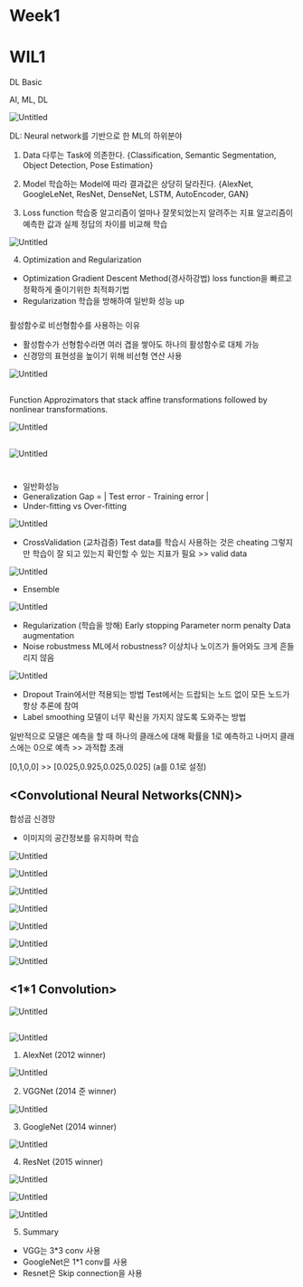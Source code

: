 # Week1

# WIL1
DL Basic

AI, ML, DL

![Untitled](Week1%20bd5ff5baa37f468ba911fd1e82711d1f/Untitled.png)

DL: Neural network를 기반으로 한 ML의 하위분야
<Deep Learning Component>

1) Data
다루는 Task에 의존한다.
{Classification, Semantic Segmentation, Object Detection, Pose Estimation}

2) Model
학습하는 Model에 따라 결과값은 상당히 달라진다.
{AlexNet, GoogleLeNet, ResNet, DenseNet, LSTM, AutoEncoder, GAN}

3) Loss function
학습중 알고리즘이 얼마나 잘못되었는지 알려주는 지표
알고리즘이 예측한 값과 실제 정답의 차이를 비교해 학습

![Untitled](Week1%20bd5ff5baa37f468ba911fd1e82711d1f/Untitled%201.png)

4) Optimization and Regularization

- Optimization
Gradient Descent Method(경사하강법)
loss function을 빠르고 정확하게 줄이기위한 최적화기법
- Regularization
학습을 방해하여 일반화 성능 up

### <Nonlinear Function>
활성함수로 비선형함수를 사용하는 이유

- 활성함수가 선형함수라면 여러 겹을 쌓아도 하나의 활성함수로 대체 가능
- 신경망의 표현성을 높이기 위해 비선형 연산 사용

![Untitled](Week1%20bd5ff5baa37f468ba911fd1e82711d1f/Untitled%202.png)

## <Neural Network>

Function Approzimators that stack affine transformations followed by nonlinear transformations.

![Untitled](Week1%20bd5ff5baa37f468ba911fd1e82711d1f/Untitled%203.png)

## <Multi-Layer Perception>

![Untitled](Week1%20bd5ff5baa37f468ba911fd1e82711d1f/Untitled%204.png)

# <Generalization>

- 일반화성능
- Generalization Gap = | Test error - Training error |
- Under-fitting vs Over-fitting

![Untitled](Week1%20bd5ff5baa37f468ba911fd1e82711d1f/Untitled%205.png)

- CrossValidation (교차검증)
Test data를 학습시 사용하는 것은 cheating
그렇지만 학습이 잘 되고 있는지 확인할 수 있는 지표가 필요 >> valid data

![Untitled](Week1%20bd5ff5baa37f468ba911fd1e82711d1f/Untitled%206.png)

- Ensemble

![Untitled](Week1%20bd5ff5baa37f468ba911fd1e82711d1f/Untitled%207.png)

- Regularization (학습을 방해)
Early stopping
Parameter norm penalty
Data augmentation
- Noise robustmess
ML에서 robustness? 이상치나 노이즈가 들어와도 크게 흔들리지 않음

![Untitled](Week1%20bd5ff5baa37f468ba911fd1e82711d1f/Untitled%208.png)

- Dropout
Train에서만 적용되는 방법
Test에서는 드랍되는 노드 없이 모든 노드가 항상 추론에 참여
- Label smoothing
모델이 너무 확신을 가지지 않도록 도와주는 방법

일반적으로 모델은 예측을 할 때 하나의 클래스에 대해 확률을 1로 예측하고 나머지 클래스에는 0으로 예측 >> 과적합 초래

[0,1,0,0] >> [0.025,0.925,0.025,0.025] (a를 0.1로 설정)

## <Convolutional Neural Networks(CNN)>
합성곱 신경망

- 이미지의 공간정보를 유지하며 학습

![Untitled](Week1%20bd5ff5baa37f468ba911fd1e82711d1f/Untitled%209.png)

![Untitled](Week1%20bd5ff5baa37f468ba911fd1e82711d1f/Untitled%2010.png)

![Untitled](Week1%20bd5ff5baa37f468ba911fd1e82711d1f/Untitled%2011.png)

![Untitled](Week1%20bd5ff5baa37f468ba911fd1e82711d1f/Untitled%2012.png)

![Untitled](Week1%20bd5ff5baa37f468ba911fd1e82711d1f/Untitled%2013.png)

![Untitled](Week1%20bd5ff5baa37f468ba911fd1e82711d1f/Untitled%2014.png)

![Untitled](Week1%20bd5ff5baa37f468ba911fd1e82711d1f/Untitled%2015.png)

## <1*1 Convolution>

![Untitled](Week1%20bd5ff5baa37f468ba911fd1e82711d1f/Untitled%2016.png)

## <Modern CNN>

![Untitled](Week1%20bd5ff5baa37f468ba911fd1e82711d1f/Untitled%2017.png)

1) AlexNet (2012 winner)

![Untitled](Week1%20bd5ff5baa37f468ba911fd1e82711d1f/Untitled%2018.png)

2) VGGNet (2014 준 winner)

![Untitled](Week1%20bd5ff5baa37f468ba911fd1e82711d1f/Untitled%2019.png)

3) GoogleNet (2014 winner)

![Untitled](Week1%20bd5ff5baa37f468ba911fd1e82711d1f/Untitled%2020.png)

4) ResNet (2015 winner)

![Untitled](Week1%20bd5ff5baa37f468ba911fd1e82711d1f/Untitled%2021.png)

![Untitled](Week1%20bd5ff5baa37f468ba911fd1e82711d1f/Untitled%2022.png)

![Untitled](Week1%20bd5ff5baa37f468ba911fd1e82711d1f/Untitled%2023.png)

5) Summary

- VGG는 3*3 conv 사용
- GoogleNet은 1*1 conv를 사용
- Resnet은 Skip connection을 사용